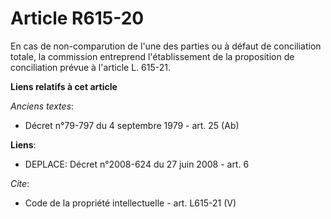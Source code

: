 # Article R615-20

En cas de non-comparution de l'une des parties ou à défaut de conciliation totale, la commission entreprend l'établissement
de la proposition de conciliation prévue à l'article L. 615-21.

**Liens relatifs à cet article**

_Anciens textes_:

  - Décret n°79-797 du 4 septembre 1979 - art. 25 (Ab)

**Liens**:

  - DEPLACE: Décret n°2008-624 du 27 juin 2008 - art. 6

_Cite_:

  - Code de la propriété intellectuelle - art. L615-21 (V)
